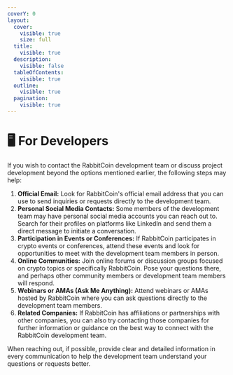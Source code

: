 ```yaml
---
coverY: 0
layout:
  cover:
    visible: true
    size: full
  title:
    visible: true
  description:
    visible: false
  tableOfContents:
    visible: true
  outline:
    visible: true
  pagination:
    visible: true
---
```


# 🖥️ For Developers

If you wish to contact the RabbitCoin development team or discuss project development beyond the options mentioned earlier, the following steps may help:

1. **Official Email:** Look for RabbitCoin's official email address that you can use to send inquiries or requests directly to the development team.
2. **Personal Social Media Contacts:** Some members of the development team may have personal social media accounts you can reach out to. Search for their profiles on platforms like LinkedIn and send them a direct message to initiate a conversation.
3. **Participation in Events or Conferences:** If RabbitCoin participates in crypto events or conferences, attend these events and look for opportunities to meet with the development team members in person.
4. **Online Communities:** Join online forums or discussion groups focused on crypto topics or specifically RabbitCoin. Pose your questions there, and perhaps other community members or development team members will respond.
5. **Webinars or AMAs (Ask Me Anything):** Attend webinars or AMAs hosted by RabbitCoin where you can ask questions directly to the development team members.
6. **Related Companies:** If RabbitCoin has affiliations or partnerships with other companies, you can also try contacting those companies for further information or guidance on the best way to connect with the RabbitCoin development team.

When reaching out, if possible, provide clear and detailed information in every communication to help the development team understand your questions or requests better.
